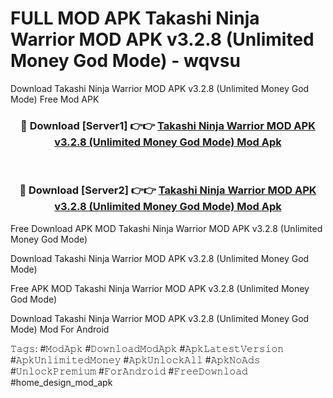 # FULL MOD APK Takashi Ninja Warrior MOD APK v3.2.8 (Unlimited Money God Mode) - wqvsu
Download Takashi Ninja Warrior MOD APK v3.2.8 (Unlimited Money God Mode) Free Mod APK

<div align="center">
<h3>🔴 Download [Server1] 👉👉 <a href="https://apk-comot.site?title=Takashi_Ninja_Warrior_MOD_APK_v3.2.8_(Unlimited_Money_God_Mode)">Takashi Ninja Warrior MOD APK v3.2.8 (Unlimited Money God Mode) Mod Apk</a></h3><br>

<h3>🔴 Download [Server2] 👉👉 <a href="https://apk-comot.site?title=Takashi_Ninja_Warrior_MOD_APK_v3.2.8_(Unlimited_Money_God_Mode)">Takashi Ninja Warrior MOD APK v3.2.8 (Unlimited Money God Mode) Mod Apk</a></h3>
</div>


Free Download APK MOD Takashi Ninja Warrior MOD APK v3.2.8 (Unlimited Money God Mode)

Download Takashi Ninja Warrior MOD APK v3.2.8 (Unlimited Money God Mode) 

Free APK MOD Takashi Ninja Warrior MOD APK v3.2.8 (Unlimited Money God Mode) 

Download Takashi Ninja Warrior MOD APK v3.2.8 (Unlimited Money God Mode) Mod For Android

𝚃𝚊𝚐𝚜: #𝙼𝚘𝚍𝙰𝚙𝚔 #𝙳𝚘𝚠𝚗𝚕𝚘𝚊𝚍𝙼𝚘𝚍𝙰𝚙𝚔 #𝙰𝚙𝚔𝙻𝚊𝚝𝚎𝚜𝚝𝚅𝚎𝚛𝚜𝚒𝚘𝚗 #𝙰𝚙𝚔𝚄𝚗𝚕𝚒𝚖𝚒𝚝𝚎𝚍𝙼𝚘𝚗𝚎𝚢 #𝙰𝚙𝚔𝚄𝚗𝚕𝚘𝚌𝚔𝙰𝚕𝚕 #𝙰𝚙𝚔𝙽𝚘𝙰𝚍𝚜 #𝚄𝚗𝚕𝚘𝚌𝚔𝙿𝚛𝚎𝚖𝚒𝚞𝚖 #𝙵𝚘𝚛𝙰𝚗𝚍𝚛𝚘𝚒𝚍 #𝙵𝚛𝚎𝚎𝙳𝚘𝚠𝚗𝚕𝚘𝚊𝚍 #home_design_mod_apk